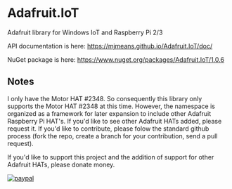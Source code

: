 # Adafruit.IoT
Adafruit library for Windows IoT and Raspberry Pi 2/3

API documentation is here: https://mjmeans.github.io/Adafruit.IoT/doc/

NuGet package is here: https://www.nuget.org/packages/Adafruit.IoT/1.0.6

## Notes

I only have the Motor HAT #2348. So consequently this library only supports the Motor HAT #2348 at this time. However, the namespace is organized as a framework for later expansion to include other Adafruit Raspberry Pi HAT's. If you'd like to see other Adafruit HATs added, please request it. If you'd like to contribute, please folow the standard github process (fork the repo, create a branch for your contribution, send a pull request).

If you'd like to support this project and the addition of support for other Adafruit HATs, please donate money.

[![paypal](https://www.paypalobjects.com/en_US/i/btn/btn_donateCC_LG.gif)](https://www.paypal.com/cgi-bin/webscr?cmd=_s-xclick&hosted_button_id=8NFYZRUT4M5MN)


